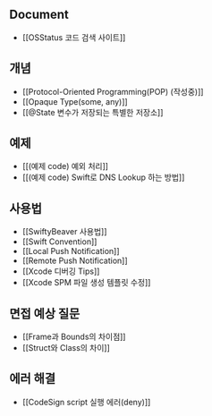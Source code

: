 
## Document
- [[OSStatus 코드 검색 사이트]]

## 개념
- [[Protocol-Oriented Programming(POP) (작성중)]]
- [[Opaque Type(some, any)]]
- [[@State 변수가 저장되는 특별한 저장소]]

## 예제
- [[(예제 code) 예외 처리]]
- [[(예제 code) Swift로 DNS Lookup 하는 방법]]

## 사용법
- [[SwiftyBeaver 사용법]]
- [[Swift Convention]]
- [[Local Push Notification]]
- [[Remote Push Notification]]
- [[Xcode 디버깅 Tips]]
- [[Xcode SPM 파일 생성 템플릿 수정]]

## 면접 예상 질문
- [[Frame과 Bounds의 차이점]]
- [[Struct와 Class의 차이]]

## 에러 해결
- [[CodeSign script 실행 에러(deny)]]